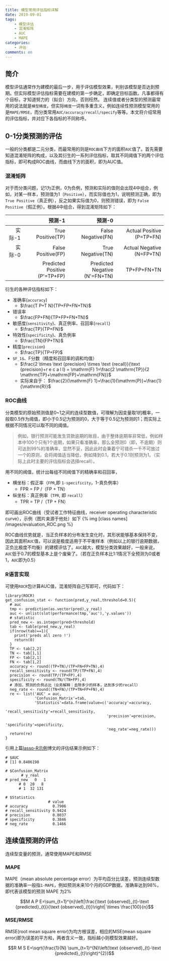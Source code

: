 ```yaml
---
title: 模型常用评估指标详解
date: 2019-09-01
tags: 
	- 模型评估
	- 混淆矩阵
	- AUC
	- MAPE
categories: 
	- 评估
comments: on
---
```



## 简介
模型评估通常作为建模的最后一步，用于评估模型效果，判别该模型是否达到预期。但实际模型评估指标需要在建模的第一步确定，即确定目标函数。凡事都得有个目标，才知道努力的（拟合）方向，否则枉然。
连续值或者分类型的预测最常用的说法就是`模型精度`，但实际`精度`一词有多重含义，例如连续性预测模型常用的是`MAPE/RMSE`，而分类常用`AUC/accuracy/recall/specify`等等。本文将介绍常用的评估指标，并对应下各指标的不同称呼。

## 0-1分类预测的评估
一般的分类都是二元分类，而最常用的则是`ROC曲线`下方的面积`AUC`值了。首先需要知道混淆矩阵的构成，以及其衍生的一系列评估指标，取其不同阈值下的两个评估指标，即可构成ROC曲线，而曲线下方的面积，即为AUC值。

### 混淆矩阵
对于而分类问题，记1为正例，0为负例，预测和实际的值则会出现4中组合，例如，对某一样本，预测值为1（`Positive`），而实际值也为1，说明预测正确，即为 `True Positive`（真正例），反之如果实际值为0，则预测错误，即为 `False Positive`（假正例）。根据4中组合，得到混淆矩阵如下：

|   | 预测-1| 预测-0| |
|--:|--:|--:|--:|
| 实际-1|  True Positive(TP)|  False Negative(FN)|  Actual Positive (P=TP+FN)|
| 实际-0|  False Positive(FP)|  True Negative(TN)|  Actual Negative (N=FP+TN)|
|   |  Predicted Positive (P'=TP+FP)|  Predicted Negative (N'=FN+TN)|  TP+FP+FN+TN|

衍生的各种评估指标如下：
- 准确率(`accuracy`)
	- $\frac{T P+T N}{TP+FP+FN+TN}$
- 错误率
	- $\frac{FP+FN}{TP+FP+FN+TN}$
- 敏感度(`sensitivity`)、真正例率、召回率(`recall`)
	- $\frac{TP}{TP+FN}$
- 特效性(`specificity`)、真负例率
	- $\frac{TN}{FP+TN}$
- 精度(`precision`)
	- $\frac{TP}{TP+FP}$
- `$F_1$`、F分数（精度和召回率的调和均值）
	- $\frac{2 \times \text {precision} \times \text {recall}}{\text {precision}+r e c a l l} = \mathrm{F} 1=\frac{2 \mathrm{TP}}{2 \mathrm{TP}+\mathrm{FP}+\mathrm{FN}}$
	- 实际来自于： $\frac{2}{\mathrm{F} 1}=\frac{1}{\mathrm{P}}+\frac{1}{\mathrm{R}}$

### ROC曲线
分类模型的原始预测值是0~1之间的连续型数值，可理解为因变量取1的概率，一般取0.5作为阈值，即小于0.5记为预测的0，大于等于0.5记为预测的1；而实际上根据不同情况可以取不同的阈值。

> 例如，银行预测可能发生贷款逾期的账目，由于整体逾期率非常低，例如样本中100个只有1个逾期，如果只看准确率，那么全预测0（即，不逾期）则可达到99%的准确率，显然不妥，因此此时会秉着宁可错杀一千不可放过一个的原则，会将阈值适当降低，例如降到0.1，若大于0.1则预测为1。（实际上此时主要的评估指标会选择recall）。

用不同的阀值，统计出每组不同阀值下的精确率和召回率，
- 横坐标：假正率（`FPR`,即 `1-specificity`，1-真负例率）
	- FPR = FP /（FP + TN）
- 纵坐标：真正例率（`TPR`, 即 `recall`）
	- TPR = TP /（TP + FN）

即可画出ROC曲线（受试者工作特征曲线，receiver operating characteristic curve），示例（图片来源于他处）如下
 {% img [class names] /images/evaluation_ROC.png %}
 
 ROC曲线优势就是，当正负样本的分布发生变化时，其形状能够基本保持不变，因此其面积`AUC`值，可以说是极度适用于不平衡样本（例如以上的银行逾期数据，正负比极度不均衡）的建模评估了。`AUC`越大，模型分类效果越好，一般来说，`AUC`低于0.7的模型基本上是个废柴了。（若在正负样本比1:1情况下全预测为0或者1，`AUC`即为0.5）
 
 ### R语言实现
可使用`ROCR`包计算AUC值，混淆矩阵自己写即可，代码如下：
```{r}
library(ROCR)
get_confusion_stat <- function(pred,y_real,threshold=0.5){
  # auc
  tmp <- prediction(as.vector(pred),y_real)
  auc <- unlist(slot(performance(tmp,'auc'),'y.values'))
  # statistic
  pred_new <- as.integer(pred>threshold) 
  tab <- table(pred_new,y_real)
  if(nrow(tab)==1){
    print('preds all zero !')
    return(0)
  }
  TP <- tab[2,2]
  TN <- tab[1,1]
  FP <- tab[2,1]
  FN <- tab[1,2]
  accuracy <- round((TP+TN)/(TP+FN+FP+TN),4)
  recall_sensitivity <- round(TP/(TP+FN),4)
  precision <- round(TP/(TP+FP),4)
  specificity <- round(TN/(TN+FP),4)
  # 添加，预测的负例占比（业务解释：去除多少的样本，达到多少的recall）
  neg_rate <- round((TN+FN)/(TP+TN+FP+FN),4)
  re <- list('AUC' = auc,
             'Confusion_Matrix'=tab,
             'Statistics'=data.frame(value=c('accuracy'=accuracy,
                                             'recall_sensitivity'=recall_sensitivity,
                                             'precision'=precision,
                                             'specificity'=specificity,
                                             'neg_rate'=neg_rate)))
  return(re)
}
```
 
 引用上篇[lasso-R示例](https://hetal-cq.github.io/)博文的评估结果示例如下：
 ```{r}
# $AUC
# [1] 0.8406198

# $Confusion_Matrix
        # y_real
# pred_new   0   1
       # 0  20   8
       # 1  32 131

# $Statistics
                    # value
# accuracy           0.7906
# recall_sensitivity 0.9424
# precision          0.8037
# specificity        0.3846
# neg_rate           0.1466
```

## 连续值预测的评估
连续型变量的预测，通常使用MAPE和RMSE

### MAPE
MAPE（mean absolute percentage error）为平均百分比误差，预测连续型数据的准确率一般指`1-MAPE`，例如预测未来10个月的GDP数据，准确率达到98%，即代表该模型的预测 MAPE 为2%

$$M A P E=\sum_{t=1}^{n}\left|\frac{\text {observed}_{t}-\text {predicted}_{t}}{\text {observed}_{t}}\right| \times \frac{100}{n}$$

### MSE/RMSE
RMSE(root mean square error)为均方根误差，相应的MSE(mean square error)即为误差的平方和，两者含义一致，指标越小则模型效果越好。

$$R M S E=\sqrt{\frac{1}{N} \sum_{t=1}^{N}\left(\text {observed}_{t}-\text {predicted}_{t}\right)^{2}}$$


	


 
 
 
 
